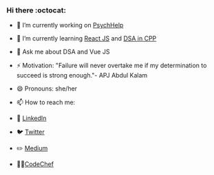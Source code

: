 ### Hi there :octocat:

<!--
**nehasangeetajha/nehasangeetajha** is a ✨ _special_ ✨ repository because its `README.md` (this file) appears on your GitHub profile.
Here are some ideas to get you started:-->

- 🔭 I’m currently working on [PsychHelp](https://github.com/Anagha-2000/PsychHelp)
- 🌱 I’m currently learning [React JS](https://github.com/nehasangeetajha/Front-End-Development-With-React) and [DSA in CPP](https://github.com/nehasangeetajha/AatmaNirbhar)
- 💬 Ask me about DSA and Vue JS

- ⚡ Motivation: "Failure will never overtake me if my determination to succeed is strong enough."-  APJ Abdul Kalam
<!--- 👯 I’m looking to collaborate on ...-->
<!--- 🤔 I’m looking for help with ...-->

- 😄 Pronouns: she/her


- 📫 How to reach me: 

- 👥 [LinkedIn](https://www.linkedin.com/in/sangeeta-jha-765232142/)
- 🐦 [Twitter](https://twitter.com/nehasangeetajha)
- ✏️ [Medium](https://medium.com/@nehasangeetajha)
-  👩‍💻[CodeChef](https://www.codechef.com/users/sangeetajha)

